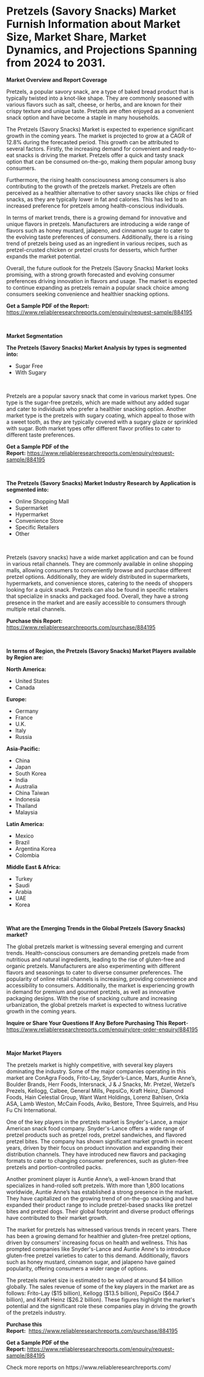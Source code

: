<p><h1>Pretzels (Savory Snacks) Market Furnish Information about Market Size, Market Share, Market Dynamics, and Projections Spanning from 2024 to 2031.</h1></p><p><strong>Market Overview and Report Coverage</strong></p>
<p><p>Pretzels, a popular savory snack, are a type of baked bread product that is typically twisted into a knot-like shape. They are commonly seasoned with various flavors such as salt, cheese, or herbs, and are known for their crispy texture and unique taste. Pretzels are often enjoyed as a convenient snack option and have become a staple in many households.</p><p>The Pretzels (Savory Snacks) Market is expected to experience significant growth in the coming years. The market is projected to grow at a CAGR of 12.8% during the forecasted period. This growth can be attributed to several factors. Firstly, the increasing demand for convenient and ready-to-eat snacks is driving the market. Pretzels offer a quick and tasty snack option that can be consumed on-the-go, making them popular among busy consumers.</p><p>Furthermore, the rising health consciousness among consumers is also contributing to the growth of the pretzels market. Pretzels are often perceived as a healthier alternative to other savory snacks like chips or fried snacks, as they are typically lower in fat and calories. This has led to an increased preference for pretzels among health-conscious individuals.</p><p>In terms of market trends, there is a growing demand for innovative and unique flavors in pretzels. Manufacturers are introducing a wide range of flavors such as honey mustard, jalapeno, and cinnamon sugar to cater to the evolving taste preferences of consumers. Additionally, there is a rising trend of pretzels being used as an ingredient in various recipes, such as pretzel-crusted chicken or pretzel crusts for desserts, which further expands the market potential.</p><p>Overall, the future outlook for the Pretzels (Savory Snacks) Market looks promising, with a strong growth forecasted and evolving consumer preferences driving innovation in flavors and usage. The market is expected to continue expanding as pretzels remain a popular snack choice among consumers seeking convenience and healthier snacking options.</p></p>
<p><strong>Get a Sample PDF of the Report:</strong> <a href="https://www.reliableresearchreports.com/enquiry/request-sample/884195">https://www.reliableresearchreports.com/enquiry/request-sample/884195</a></p>
<p>&nbsp;</p>
<p><strong>Market Segmentation</strong></p>
<p><strong>The Pretzels (Savory Snacks) Market Analysis by types is segmented into:</strong></p>
<p><ul><li>Sugar Free</li><li>With Sugary</li></ul></p>
<p>&nbsp;</p>
<p><p>Pretzels are a popular savory snack that come in various market types. One type is the sugar-free pretzels, which are made without any added sugar and cater to individuals who prefer a healthier snacking option. Another market type is the pretzels with sugary coating, which appeal to those with a sweet tooth, as they are typically covered with a sugary glaze or sprinkled with sugar. Both market types offer different flavor profiles to cater to different taste preferences.</p></p>
<p><strong>Get a Sample PDF of the Report:</strong>&nbsp;<a href="https://www.reliableresearchreports.com/enquiry/request-sample/884195">https://www.reliableresearchreports.com/enquiry/request-sample/884195</a></p>
<p>&nbsp;</p>
<p><strong>The Pretzels (Savory Snacks) Market Industry Research by Application is segmented into:</strong></p>
<p><ul><li>Online Shopping Mall</li><li>Supermarket</li><li>Hypermarket</li><li>Convenience Store</li><li>Specific Retailers</li><li>Other</li></ul></p>
<p>&nbsp;</p>
<p><p>Pretzels (savory snacks) have a wide market application and can be found in various retail channels. They are commonly available in online shopping malls, allowing consumers to conveniently browse and purchase different pretzel options. Additionally, they are widely distributed in supermarkets, hypermarkets, and convenience stores, catering to the needs of shoppers looking for a quick snack. Pretzels can also be found in specific retailers that specialize in snacks and packaged food. Overall, they have a strong presence in the market and are easily accessible to consumers through multiple retail channels.</p></p>
<p><strong>Purchase this Report:</strong>&nbsp; <a href="https://www.reliableresearchreports.com/purchase/884195">https://www.reliableresearchreports.com/purchase/884195</a></p>
<p>&nbsp;</p>
<p><strong>In terms of Region, the Pretzels (Savory Snacks) Market Players available by Region are:</strong></p>
<p>
    <p> <strong> North America: </strong>
        <ul>
            <li>United States</li>
            <li>Canada</li>
        </ul>
        </p> 
    <p> <strong> Europe: </strong>
        <ul>
            <li>Germany</li>
            <li>France</li>
            <li>U.K.</li>
            <li>Italy</li>
            <li>Russia</li>
        </ul>
        </p> 
    <p> <strong> Asia-Pacific: </strong>
        <ul>
            <li>China</li>
            <li>Japan</li>
            <li>South Korea</li>
            <li>India</li>
            <li>Australia</li>
            <li>China Taiwan</li>
            <li>Indonesia</li>
            <li>Thailand</li>
            <li>Malaysia</li>
        </ul>
        </p> 
    <p> <strong> Latin America: </strong>
        <ul>
            <li>Mexico</li>
            <li>Brazil</li>
            <li>Argentina Korea</li>
            <li>Colombia</li>
        </ul>
        </p> 
    <p> <strong> Middle East & Africa: </strong>
        <ul>
            <li>Turkey</li>
            <li>Saudi</li>
            <li>Arabia</li>
            <li>UAE</li>
            <li>Korea</li>
        </ul>
    </p>
    </p>
<p>&nbsp;</p>
<p><strong>What are the Emerging Trends in the Global Pretzels (Savory Snacks) market?</strong></p>
<p><p>The global pretzels market is witnessing several emerging and current trends. Health-conscious consumers are demanding pretzels made from nutritious and natural ingredients, leading to the rise of gluten-free and organic pretzels. Manufacturers are also experimenting with different flavors and seasonings to cater to diverse consumer preferences. The popularity of online retail channels is increasing, providing convenience and accessibility to consumers. Additionally, the market is experiencing growth in demand for premium and gourmet pretzels, as well as innovative packaging designs. With the rise of snacking culture and increasing urbanization, the global pretzels market is expected to witness lucrative growth in the coming years.</p></p>
<p><strong>Inquire or Share Your Questions If Any Before Purchasing This Report</strong>- <a href="https://www.reliableresearchreports.com/enquiry/pre-order-enquiry/884195">https://www.reliableresearchreports.com/enquiry/pre-order-enquiry/884195</a></p>
<p>&nbsp;</p>
<p><strong>Major Market Players</strong></p>
<p><p>The pretzels market is highly competitive, with several key players dominating the industry. Some of the major companies operating in this market are ConAgra Foods, Frito-Lay, Snyder’s-Lance, Mars, Auntie Anne’s, Boulder Brands, Herr Foods, Intersnack, J & J Snacks, Mr. Pretzel, Wetzel’s Prezels, Kellogg, Calbee, General Mills, PepsiCo, Kraft Heinz, Diamond Foods, Hain Celestial Group, Want Want Holdings, Lorenz Bahlsen, Orkla ASA, Lamb Weston, McCain Foods, Aviko, Bestore, Three Squirrels, and Hsu Fu Chi International.</p><p>One of the key players in the pretzels market is Snyder's-Lance, a major American snack food company. Snyder's-Lance offers a wide range of pretzel products such as pretzel rods, pretzel sandwiches, and flavored pretzel bites. The company has shown significant market growth in recent years, driven by their focus on product innovation and expanding their distribution channels. They have introduced new flavors and packaging formats to cater to changing consumer preferences, such as gluten-free pretzels and portion-controlled packs.</p><p>Another prominent player is Auntie Anne’s, a well-known brand that specializes in hand-rolled soft pretzels. With more than 1,800 locations worldwide, Auntie Anne’s has established a strong presence in the market. They have capitalized on the growing trend of on-the-go snacking and have expanded their product range to include pretzel-based snacks like pretzel bites and pretzel dogs. Their global footprint and diverse product offerings have contributed to their market growth.</p><p>The market for pretzels has witnessed various trends in recent years. There has been a growing demand for healthier and gluten-free pretzel options, driven by consumers' increasing focus on health and wellness. This has prompted companies like Snyder's-Lance and Auntie Anne's to introduce gluten-free pretzel varieties to cater to this demand. Additionally, flavors such as honey mustard, cinnamon sugar, and jalapeno have gained popularity, offering consumers a wider range of options.</p><p>The pretzels market size is estimated to be valued at around $4 billion globally. The sales revenue of some of the key players in the market are as follows: Frito-Lay ($15 billion), Kellogg ($13.5 billion), PepsiCo ($64.7 billion), and Kraft Heinz ($26.2 billion). These figures highlight the market's potential and the significant role these companies play in driving the growth of the pretzels industry.</p></p>
<p><strong>Purchase this Report:</strong>&nbsp;&nbsp;<a href="https://www.reliableresearchreports.com/purchase/884195">https://www.reliableresearchreports.com/purchase/884195</a></p>
<p></p>
<p><strong>Get a Sample PDF of the Report:</strong>&nbsp;<a href="https://www.reliableresearchreports.com/enquiry/request-sample/884195">https://www.reliableresearchreports.com/enquiry/request-sample/884195</a></p>
<p>Check more reports on https://www.reliableresearchreports.com/</p>